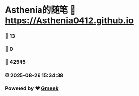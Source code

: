 # Asthenia的随笔 :link: https://Asthenia0412.github.io 
### :page_facing_up: [13](https://Asthenia0412.github.io/tag.html) 
### :speech_balloon: 0 
### :hibiscus: 42545 
### :alarm_clock: 2025-08-29 15:34:38 
### Powered by :heart: [Gmeek](https://github.com/Meekdai/Gmeek)
